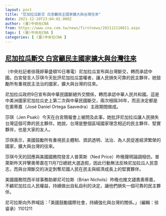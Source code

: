 ```yaml
---
layout: post
title: "尼加拉瓜斷交 白宮籲民主國家擴大與台灣往來"
date: 2021-12-10T23:04:02.000Z
author: (臺)中央社CNA
from: https://www.cna.com.tw/news/firstnews/202112110011.aspx
tags: [ (臺)中央社CNA ]
categories: [ (臺)中央社CNA ]
---
```

<!--1639177442000-->
[尼加拉瓜斷交 白宮籲民主國家擴大與台灣往來](https://www.cna.com.tw/news/firstnews/202112110011.aspx)
------

<div>
<div></div><div><p>（中央社記者徐薇婷華盛頓10日專電）尼加拉瓜宣布與台灣斷交，轉而承認中國。白宮發言人莎琪今天批評尼加拉瓜當權者，讓人民損失可靠的民主夥伴，她鼓勵所有重視民主法治的國家，擴大與台灣的往來。</p><p>尼加拉瓜政府9日宣布與中華民國斷絕外交關係，轉而承認中華人民共和國。這是中美洲國家尼加拉瓜史上第二次與中華民國斷交，兩次相隔36年，而且決定都是在奧蒂嘉（José Daniel Ortega Saavedra）主政期間做成。</p><p>莎琪（Jen Psaki）今天在白宮簡報會上被問及此事，她批評尼加拉瓜讓人民損失台灣這個可靠的民主夥伴。她說，台灣是整個區域國家理念相近的民主夥伴、堅實夥伴，也是大家的友人。</p><p>莎琪表示，美國鼓勵所有重視民主體制、資訊透明、法治、為人民促進經濟繁榮的國家，擴大與台灣的往來。</p><p>莎琪今天的回應與美國國務院發言人普萊斯（Ned Price）昨晚聲明論調相仿。普萊斯昨天抨擊奧蒂嘉在11月7日總統大選造假，因此行動無法反映尼加拉瓜人民意志，而與台灣斷交的決定剝奪尼國人民在民主與經濟成長上的堅實夥伴。</p><p>美國國務院西半球事務助卿尼可拉斯（Brian Nichols）昨晚也推文譴責奧蒂嘉，不顧尼加拉瓜人民權益，持續做出自私自利的決定，讓他們損失一個可靠的民主夥伴。</p><p>尼可拉斯向外界喊話：「美國鼓勵國際社會，持續強化與台灣的關係。」（編輯：徐睿承）1101211</p></div>
</div>
